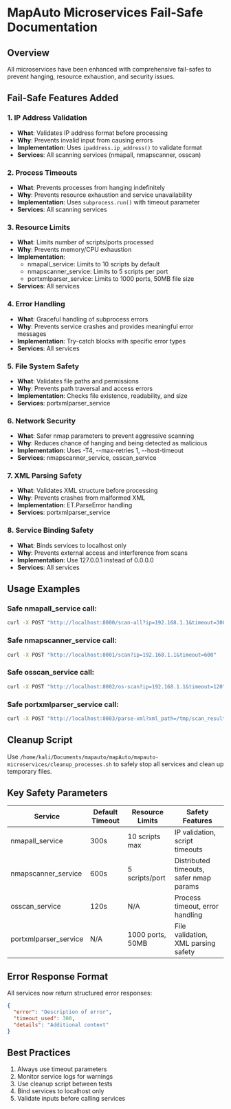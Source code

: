 # MapAuto Microservices Fail-Safe Documentation

## Overview
All microservices have been enhanced with comprehensive fail-safes to prevent hanging, resource exhaustion, and security issues.

## Fail-Safe Features Added

### 1. IP Address Validation
- **What**: Validates IP address format before processing
- **Why**: Prevents invalid input from causing errors
- **Implementation**: Uses `ipaddress.ip_address()` to validate format
- **Services**: All scanning services (nmapall, nmapscanner, osscan)

### 2. Process Timeouts
- **What**: Prevents processes from hanging indefinitely
- **Why**: Prevents resource exhaustion and service unavailability
- **Implementation**: Uses `subprocess.run()` with timeout parameter
- **Services**: All scanning services

### 3. Resource Limits
- **What**: Limits number of scripts/ports processed
- **Why**: Prevents memory/CPU exhaustion
- **Implementation**: 
  - nmapall_service: Limits to 10 scripts by default
  - nmapscanner_service: Limits to 5 scripts per port
  - portxmlparser_service: Limits to 1000 ports, 50MB file size
- **Services**: All services

### 4. Error Handling
- **What**: Graceful handling of subprocess errors
- **Why**: Prevents service crashes and provides meaningful error messages
- **Implementation**: Try-catch blocks with specific error types
- **Services**: All services

### 5. File System Safety
- **What**: Validates file paths and permissions
- **Why**: Prevents path traversal and access errors
- **Implementation**: Checks file existence, readability, and size
- **Services**: portxmlparser_service

### 6. Network Security
- **What**: Safer nmap parameters to prevent aggressive scanning
- **Why**: Reduces chance of hanging and being detected as malicious
- **Implementation**: Uses -T4, --max-retries 1, --host-timeout
- **Services**: nmapscanner_service, osscan_service

### 7. XML Parsing Safety
- **What**: Validates XML structure before processing
- **Why**: Prevents crashes from malformed XML
- **Implementation**: ET.ParseError handling
- **Services**: portxmlparser_service

### 8. Service Binding Safety
- **What**: Binds services to localhost only
- **Why**: Prevents external access and interference from scans
- **Implementation**: Use 127.0.0.1 instead of 0.0.0.0
- **Services**: All services

## Usage Examples

### Safe nmapall_service call:
```bash
curl -X POST "http://localhost:8000/scan-all?ip=192.168.1.1&timeout=300&max_scripts=5"
```

### Safe nmapscanner_service call:
```bash
curl -X POST "http://localhost:8001/scan?ip=192.168.1.1&timeout=600"
```

### Safe osscan_service call:
```bash
curl -X POST "http://localhost:8002/os-scan?ip=192.168.1.1&timeout=120"
```

### Safe portxmlparser_service call:
```bash
curl -X POST "http://localhost:8003/parse-xml?xml_path=/tmp/scan_results.xml"
```

## Cleanup Script
Use `/home/kali/Documents/mapauto/mapAuto/mapauto-microservices/cleanup_processes.sh` to safely stop all services and clean up temporary files.

## Key Safety Parameters

| Service | Default Timeout | Resource Limits | Safety Features |
|---------|----------------|----------------|----------------|
| nmapall_service | 300s | 10 scripts max | IP validation, script timeouts |
| nmapscanner_service | 600s | 5 scripts/port | Distributed timeouts, safer nmap params |
| osscan_service | 120s | N/A | Process timeout, error handling |
| portxmlparser_service | N/A | 1000 ports, 50MB | File validation, XML parsing safety |

## Error Response Format
All services now return structured error responses:
```json
{
  "error": "Description of error",
  "timeout_used": 300,
  "details": "Additional context"
}
```

## Best Practices
1. Always use timeout parameters
2. Monitor service logs for warnings
3. Use cleanup script between tests
4. Bind services to localhost only
5. Validate inputs before calling services
